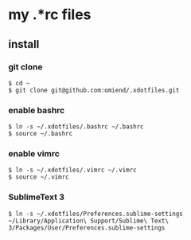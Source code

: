# my .*rc files

## install

### git clone
```
$ cd ~
$ git clone git@github.com:omiend/.xdotfiles.git
```

### enable bashrc
```
$ ln -s ~/.xdotfiles/.bashrc ~/.bashrc
$ source ~/.bashrc
```

### enable vimrc
```
$ ln -s ~/.xdotfiles/.vimrc ~/.vimrc
$ source ~/.vimrc
```

### SublimeText 3
```
$ ln -s ~/.xdotfiles/Preferences.sublime-settings ~/Library/Application\ Support/Sublime\ Text\ 3/Packages/User/Preferences.sublime-settings
```
